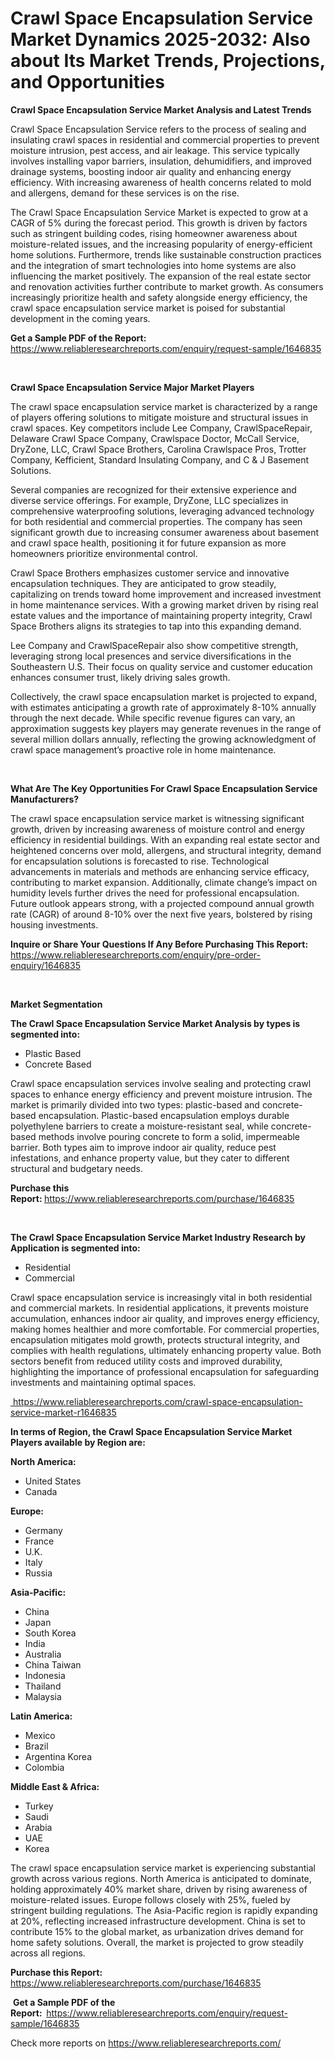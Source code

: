 <p><h1>Crawl Space Encapsulation Service Market Dynamics 2025-2032: Also about Its Market Trends, Projections, and Opportunities</h1></p><p><strong>Crawl Space Encapsulation Service Market Analysis and Latest Trends</strong></p>
<p><p>Crawl Space Encapsulation Service refers to the process of sealing and insulating crawl spaces in residential and commercial properties to prevent moisture intrusion, pest access, and air leakage. This service typically involves installing vapor barriers, insulation, dehumidifiers, and improved drainage systems, boosting indoor air quality and enhancing energy efficiency. With increasing awareness of health concerns related to mold and allergens, demand for these services is on the rise.</p><p>The Crawl Space Encapsulation Service Market is expected to grow at a CAGR of 5% during the forecast period. This growth is driven by factors such as stringent building codes, rising homeowner awareness about moisture-related issues, and the increasing popularity of energy-efficient home solutions. Furthermore, trends like sustainable construction practices and the integration of smart technologies into home systems are also influencing the market positively. The expansion of the real estate sector and renovation activities further contribute to market growth. As consumers increasingly prioritize health and safety alongside energy efficiency, the crawl space encapsulation service market is poised for substantial development in the coming years.</p></p>
<p><strong>Get a Sample PDF of the Report:&nbsp;</strong> <a href="https://www.reliableresearchreports.com/enquiry/request-sample/1646835?utm_campaign=2734&utm_medium=2&utm_source=Github&utm_content=ia&utm_term=11032025&utm_id=crawl-space-encapsulation-service">https://www.reliableresearchreports.com/enquiry/request-sample/1646835</a></p>
<p>&nbsp;</p>
<p><strong>Crawl Space Encapsulation Service Major Market Players</strong></p>
<p><p>The crawl space encapsulation service market is characterized by a range of players offering solutions to mitigate moisture and structural issues in crawl spaces. Key competitors include Lee Company, CrawlSpaceRepair, Delaware Crawl Space Company, Crawlspace Doctor, McCall Service, DryZone, LLC, Crawl Space Brothers, Carolina Crawlspace Pros, Trotter Company, Kefficient, Standard Insulating Company, and C & J Basement Solutions. </p><p>Several companies are recognized for their extensive experience and diverse service offerings. For example, DryZone, LLC specializes in comprehensive waterproofing solutions, leveraging advanced technology for both residential and commercial properties. The company has seen significant growth due to increasing consumer awareness about basement and crawl space health, positioning it for future expansion as more homeowners prioritize environmental control.</p><p>Crawl Space Brothers emphasizes customer service and innovative encapsulation techniques. They are anticipated to grow steadily, capitalizing on trends toward home improvement and increased investment in home maintenance services. With a growing market driven by rising real estate values and the importance of maintaining property integrity, Crawl Space Brothers aligns its strategies to tap into this expanding demand.</p><p>Lee Company and CrawlSpaceRepair also show competitive strength, leveraging strong local presences and service diversifications in the Southeastern U.S. Their focus on quality service and customer education enhances consumer trust, likely driving sales growth.</p><p>Collectively, the crawl space encapsulation market is projected to expand, with estimates anticipating a growth rate of approximately 8-10% annually through the next decade. While specific revenue figures can vary, an approximation suggests key players may generate revenues in the range of several million dollars annually, reflecting the growing acknowledgment of crawl space management’s proactive role in home maintenance.</p></p>
<p>&nbsp;</p>
<p><strong>What Are The Key Opportunities For Crawl Space Encapsulation Service Manufacturers?</strong></p>
<p><p>The crawl space encapsulation service market is witnessing significant growth, driven by increasing awareness of moisture control and energy efficiency in residential buildings. With an expanding real estate sector and heightened concerns over mold, allergens, and structural integrity, demand for encapsulation solutions is forecasted to rise. Technological advancements in materials and methods are enhancing service efficacy, contributing to market expansion. Additionally, climate change’s impact on humidity levels further drives the need for professional encapsulation. Future outlook appears strong, with a projected compound annual growth rate (CAGR) of around 8-10% over the next five years, bolstered by rising housing investments.</p></p>
<p><strong>Inquire or Share Your Questions If Any Before Purchasing This Report:</strong> <a href="https://www.reliableresearchreports.com/enquiry/pre-order-enquiry/1646835?utm_campaign=2734&utm_medium=2&utm_source=Github&utm_content=ia&utm_term=11032025&utm_id=crawl-space-encapsulation-service">https://www.reliableresearchreports.com/enquiry/pre-order-enquiry/1646835</a></p>
<p>&nbsp;</p>
<p><strong>Market Segmentation</strong></p>
<p><strong>The Crawl Space Encapsulation Service Market Analysis by types is segmented into:</strong></p>
<p><ul><li>Plastic Based</li><li>Concrete Based</li></ul></p>
<p><p>Crawl space encapsulation services involve sealing and protecting crawl spaces to enhance energy efficiency and prevent moisture intrusion. The market is primarily divided into two types: plastic-based and concrete-based encapsulation. Plastic-based encapsulation employs durable polyethylene barriers to create a moisture-resistant seal, while concrete-based methods involve pouring concrete to form a solid, impermeable barrier. Both types aim to improve indoor air quality, reduce pest infestations, and enhance property value, but they cater to different structural and budgetary needs.</p></p>
<p><strong>Purchase this Report:&nbsp;</strong><a href="https://www.reliableresearchreports.com/purchase/1646835?utm_campaign=2734&utm_medium=2&utm_source=Github&utm_content=ia&utm_term=11032025&utm_id=crawl-space-encapsulation-service">https://www.reliableresearchreports.com/purchase/1646835</a></p>
<p>&nbsp;</p>
<p><strong>The Crawl Space Encapsulation Service Market Industry Research by Application is segmented into:</strong></p>
<p><ul><li>Residential</li><li>Commercial</li></ul></p>
<p><p>Crawl space encapsulation service is increasingly vital in both residential and commercial markets. In residential applications, it prevents moisture accumulation, enhances indoor air quality, and improves energy efficiency, making homes healthier and more comfortable. For commercial properties, encapsulation mitigates mold growth, protects structural integrity, and complies with health regulations, ultimately enhancing property value. Both sectors benefit from reduced utility costs and improved durability, highlighting the importance of professional encapsulation for safeguarding investments and maintaining optimal spaces.</p></p>
<p><a href="https://www.reliableresearchreports.com/crawl-space-encapsulation-service-market-r1646835?utm_campaign=2734&utm_medium=2&utm_source=Github&utm_content=ia&utm_term=11032025&utm_id=crawl-space-encapsulation-service">&nbsp;https://www.reliableresearchreports.com/crawl-space-encapsulation-service-market-r1646835</a></p>
<p><strong>In terms of Region, the Crawl Space Encapsulation Service Market Players available by Region are:</strong></p>
<p>
    <p> <strong> North America: </strong>
        <ul>
            <li>United States</li>
            <li>Canada</li>
        </ul>
        </p> 
    <p> <strong> Europe: </strong>
        <ul>
            <li>Germany</li>
            <li>France</li>
            <li>U.K.</li>
            <li>Italy</li>
            <li>Russia</li>
        </ul>
        </p> 
    <p> <strong> Asia-Pacific: </strong>
        <ul>
            <li>China</li>
            <li>Japan</li>
            <li>South Korea</li>
            <li>India</li>
            <li>Australia</li>
            <li>China Taiwan</li>
            <li>Indonesia</li>
            <li>Thailand</li>
            <li>Malaysia</li>
        </ul>
        </p> 
    <p> <strong> Latin America: </strong>
        <ul>
            <li>Mexico</li>
            <li>Brazil</li>
            <li>Argentina Korea</li>
            <li>Colombia</li>
        </ul>
        </p> 
    <p> <strong> Middle East & Africa: </strong>
        <ul>
            <li>Turkey</li>
            <li>Saudi</li>
            <li>Arabia</li>
            <li>UAE</li>
            <li>Korea</li>
        </ul>
    </p>
    </p>
<p><p>The crawl space encapsulation service market is experiencing substantial growth across various regions. North America is anticipated to dominate, holding approximately 40% market share, driven by rising awareness of moisture-related issues. Europe follows closely with 25%, fueled by stringent building regulations. The Asia-Pacific region is rapidly expanding at 20%, reflecting increased infrastructure development. China is set to contribute 15% to the global market, as urbanization drives demand for home safety solutions. Overall, the market is projected to grow steadily across all regions.</p></p>
<p><strong>Purchase this Report: </strong><a href="https://www.reliableresearchreports.com/purchase/1646835?utm_campaign=2734&utm_medium=2&utm_source=Github&utm_content=ia&utm_term=11032025&utm_id=crawl-space-encapsulation-service">https://www.reliableresearchreports.com/purchase/1646835</a></p>
<p>&nbsp;<strong>Get a Sample PDF of the Report:&nbsp;&nbsp;</strong><a href="https://www.reliableresearchreports.com/enquiry/request-sample/1646835?utm_campaign=2734&utm_medium=2&utm_source=Github&utm_content=ia&utm_term=11032025&utm_id=crawl-space-encapsulation-service">https://www.reliableresearchreports.com/enquiry/request-sample/1646835</a></p>
<p><strong></strong></p>
<p>Check more reports on <a href="https://www.reliableresearchreports.com/?utm_campaign=2734&utm_medium=2&utm_source=Github&utm_content=ia&utm_term=11032025&utm_id=crawl-space-encapsulation-service">https://www.reliableresearchreports.com/</a></p>